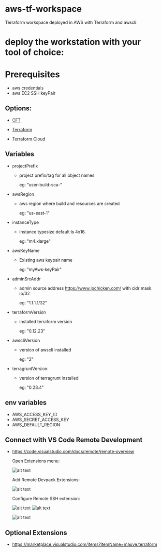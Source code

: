 # aws-tf-workspace
Terraform workspace deployed in AWS with Terraform and awscli

# deploy the workstation with your tool of choice:

# Prerequisites
 - aws credentials
 - aws EC2 SSH keyPair

## Options:
- [CFT](https://console.aws.amazon.com/cloudformation/home)

- [Terraform](https://terraform.io)

- [Terraform Cloud](https://app.terraform.io/)

## Variables
- projectPrefix
    - project prefix/tag for all object names
      
      eg: "user-build-sca-"
- awsRegion
    - aws region where build and resources are created
    
        eg: "us-east-1"
- instanceType
    - instance typesize default is 4x16.
    
        eg: "m4.xlarge"
- awsKeyName
    - Existing aws keypair name
    
        eg: "myAws-keyPair"
- adminSrcAddr
    - admin source address https://www.ipchicken.com/ with cidr mask ip/32
    
        eg: "1.1.1.1/32"
- terraformVersion
    - installed terraform version
    
        eg: "0.12.23"
- awscliVersion
    - version of awscli installed
    
        eg: "2"
- terragruntVersion
    - version of terragrunt installed
    
        eg: "0.23.4"

## env variables
- AWS_ACCESS_KEY_ID 
- AWS_SECRET_ACCESS_KEY
- AWS_DEFAULT_REGION

## Connect with VS Code Remote Development
- https://code.visualstudio.com/docs/remote/remote-overview

    Open Extensions menu: 

    ![alt text][vscodeExtensions]

    [vscodeExtensions]: images/vscodeExtensions.PNG "vscode extensions"

    Add Remote Devpack Extensions: 

    ![alt text][devPack]

    [devPack]: images/remoteDevPack.PNG "Remote Dev Pack"

    Configure Remote SSH extension: 

    ![alt text][remoteExt] ![alt text][remoteConfig]

    ![alt text][sshConfig]

    [remoteExt]: images/remoteIcon.PNG "Remote SSH icon"

    [remoteConfig]: images/remoteConfig.PNG "Remote SSH config"

    [sshConfig]: images/sshConfig.PNG "SSH config"

## Optional Extensions
- https://marketplace.visualstudio.com/items?itemName=mauve.terraform

